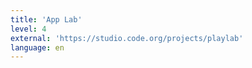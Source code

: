 ```yaml
---
title: 'App Lab'
level: 4
external: 'https://studio.code.org/projects/playlab'
language: en
---
```

